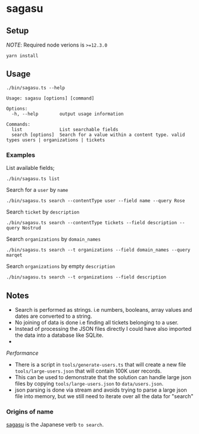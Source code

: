 # sagasu


## Setup

*NOTE*: Required node verions is `>=12.3.0`

```
yarn install 
```

## Usage

`./bin/sagasu.ts --help`

```
Usage: sagasu [options] [command]

Options:
  -h, --help        output usage information

Commands:
  list              List searchable fields
  search [options]  Search for a value within a content type. valid types users | organizations | tickets
```

### Examples

List available fields;

`./bin/sagasu.ts list`

Search for a `user` by `name`

`./bin/sagasu.ts search --contentType user --field name --query Rose`

Search `ticket` by `description` 

`./bin/sagasu.ts search --contentType tickets --field description --query Nostrud`

Search `organizations` by `domain_names`

`./bin/sagasu.ts search --t organizations --field domain_names --query marqet`

Search `organizations` by empty `description`

`./bin/sagasu.ts search --t organizations --field description`

## Notes

* Search is performed as strings. i.e numbers, booleans, array values and dates are converted to a string.
* No joining of data is done i.e finding all tickets belonging to a user.
* Instead of processing the JSON files directly I could have also imported the data into 
  a database like SQLite.
* 

*Performance*

* There is a script in `tools/generate-users.ts` that will create a new file `tools/large-users.json` that will contain 100K user records.
* This can be used to demonstrate that the solution can handle large json files by copying `tools/large-users.json` to `data/users.json`.
* json parsing is done via stream and avoids trying to parse a large json file into memory, but we still need to iterate over all the data for "search"


### Origins of name

[sagasu](https://jisho.org/word/%E6%8E%A2%E3%81%99) is the Japanese verb `to search`.